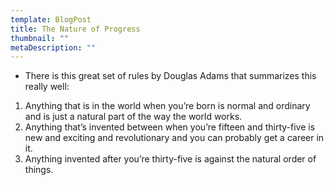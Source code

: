 ```yaml
---
template: BlogPost
title: The Nature of Progress
thumbnail: ""
metaDescription: ""
---
```


- There is this great set of rules by Douglas Adams that summarizes this really
  well:
1. Anything that is in the world when you’re born is normal and ordinary and is just a natural part of the way the world works.
1. Anything that’s invented between when you’re fifteen and thirty-five is new and exciting and revolutionary and you can probably get a career in it.
1. Anything invented after you’re thirty-five is against the natural order of things.
